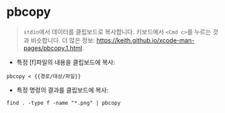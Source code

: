 # pbcopy

> `stdin`에서 데이터를 클립보드로 복사합니다.
> 키보드에서 `<Cmd c>`를 누르는 것과 비슷합니다.
> 더 많은 정보: <https://keith.github.io/xcode-man-pages/pbcopy.1.html>.

- 특정 [f]파일의 내용을 클립보드에 복사:

`pbcopy < {{경로/대상/파일}}`

- 특정 명령의 결과를 클립보드에 복사:

`find . -type f -name "*.png" | pbcopy`

